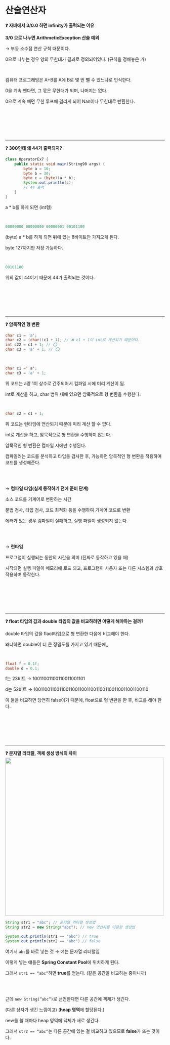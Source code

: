 # 산술연산자

**❓ 자바에서 3/0.0 하면 infinity가 출력되는 이유**

**3/0 으로 나누면 ArithmeticException 산술 예외**

→ 부동 소수점 연산 규칙 때문이다. 

0으로 나누는 경우 양의 무한대가 결과로 정의되어있다. (규칙을 정해놓은 거)

<br/>

컴퓨터 프로그래밍은 A÷B를 A에 B로 몇 번 뺄 수 있느냐로 인식한다. 

0을 계속 뺀다면,  그 몫은 무한대가 되며, 나머지는 없다.

0으로 계속 빼면 무한 루프에 걸리게 되어 Nan이나 무한대로 반환한다.

<br/><br/><br/><br/><br/>

---

**❓ 300인데 왜 44가 출력되지?**

```java
class OperatorEx7 {
	public static void main(String90 args) {
		byte a = 10;
		byte b = 30;
		byte c = (byte)(a * b);
		System.out.println(c);
		// 44 출력
	}
}
```

a * b를 하게 되면 (int형)

<br/>


```java
00000000 00000000 00000001 00101100
```

(byte) a * b를 하게 되면 뒤에 있는 8바이트만 가져오게 된다.

byte 127까지만 저장 가능하다. 

<br/>

```java
00101100
```

위의 값이 44이기 때문에 44가 출력되는 것이다. 

<br/><br/><br/><br/><br/>

---

**❓ 암묵적인 형 변환**

```java
char c1 = 'a';
char c2 = (char)(c1 + 1); // ❌ c1 + 1이 int로 계산되기 때문이다. 
int c22 = c1 + 1; // ⭕
char c3 = 'a' + 1; // ⭕
```
<br/>

```java
char c1 =' a';
char c3 = 'a' + 1;
```

위 코드는 a랑 1이 상수로 간주되어서 컴파일 시에 미리 계산이 됨.

int로 계산을 하고, char 범위 내에 있으면 암묵적으로 형 변환을 수행한다.

<br/>

```java
char c2 = c1 + 1;
```

위 코드는 런타임에 연산되기 때문에 미리 계산 할 수 없다.

int로 계산을 하고, 암묵적으로 형 변환을 수행하지 않는다.

암묵적인 형 변환은 컴파일 시에만 수행된다. 

컴파일러는 코드를 분석하고 타입을 검사한 후, 가능하면 암묵적인 형 변환을 적용하여 코드를 생성해준다.

<br/><br/>


→ **컴파일 타임(실제 동작하기 전에 준비 단계)** 

소스 코드를 기계어로 변환하는 시간

문법 검사, 타입 검사, 코드 최적화 등을 수행하여 기계어 코드로 변환

에러가 있는 경우 컴파일이 실패하고, 실행 파일이 생성되지 않는다.

<br/><br/>

→ **런타임**

프로그램이 실행되는 동안의 시간을 의미 (진짜로 동작하고 있을 때)

시작되면 실행 파일이 메모리에 로드 되고, 프로그램이 사용자 또는 다른 시스템과 상호 작용하며 동작한다.

<br/><br/><br/><br/><br/>

---

**❓ float 타입의 값과 double 타입의 값을 비교하려면 어떻게 해야하는 걸까?**

double 타입의 값을 flaot타입으로 형 변환한 다음에 비교해야 한다. 

왜냐하면 double이 더 큰 정밀도를 가지고 있기 때문에,,

<br/>

```java
float f = 0.1f;
double d = 0.1;
```

f는 23비트 → 10011001100110011001101 

d는 52비트 → 10011001100110011001100110011001100110011001100110 

이 둘을 비교하면 당연히 false이기 때문에, float으로 형 변환을 한 후, 비교를 해야 한다.

<br/><br/><br/><br/><br/>

---

**❓ 문자열 리터럴, 객체 생성 방식의 차이**
<br/>
<img src="https://github.com/haeburney/StudyManage/assets/76997276/8ff1dc5a-6173-4c4a-9faf-30c008691196" width=500>
<br/>

```java
String str1 = "abc"; // 문자열 리터럴 생성법 
String str2 = new String("abc"); // new 연산자를 이용한 생성법

System.out.println(str1 == "abc") // true
System.out.println(str2 == "abc") // false
```

여기서 `abc`를 바로 넣는 것 → 얘는 문자열 리터럴임

이렇게 넣는 얘들은 **Spring Constant Pool**에 위치하게 된다. 

그래서 `str1 == “abc”`하면 **true**를 얻는다. (같은 공간을 비교하는 중이니까) 

<br/><br/>

근데 `new String(”abc”)`로 선언한다면 다른 공간에 객체가 생긴다. 

(다른 상자가 생긴 느낌이고) (**heap 영역**에 할당된다.)

new를 쓸 때마다 heap 영역에 객체가 새로 생긴다.

그래서 `str2 == “abc”`는 다른 공간에 있는 걸 비교하고 있으므로 **false**가 뜨는 것이다.
